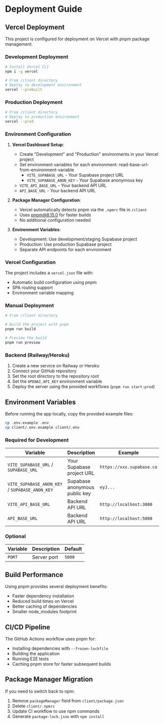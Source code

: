 
# Deployment Guide

## Vercel Deployment

This project is configured for deployment on Vercel with pnpm package management.

### Development Deployment
```bash
# Install Vercel CLI
npm i -g vercel

# From /client directory
# Deploy to development environment
vercel --prebuilt
```

### Production Deployment
```bash
# From /client directory
# Deploy to production environment
vercel --prod
```

### Environment Configuration

1. **Vercel Dashboard Setup**:
   - Create "Development" and "Production" environments in your Vercel project
   - Set environment variables for each environment:
read-base-url-from-environment-variable
     - `VITE_SUPABASE_URL` - Your Supabase project URL
     - `VITE_SUPABASE_ANON_KEY` - Your Supabase anonymous key
    - `VITE_API_BASE_URL` - Your backend API URL
    - `API_BASE_URL` - Your backend API URL


2. **Package Manager Configuration**:
   - Vercel automatically detects pnpm via the `.npmrc` file in `/client`
   - Uses pnpm@8.15.0 for faster builds
   - No additional configuration needed

3. **Environment Variables**:
   - Development: Use development/staging Supabase project
   - Production: Use production Supabase project
   - Separate API endpoints for each environment

### Vercel Configuration

The project includes a `vercel.json` file with:
- Automatic build configuration using pnpm
- SPA routing support
- Environment variable mapping

### Manual Deployment

```bash
# From /client directory

# Build the project with pnpm
pnpm run build

# Preview the build
pnpm run preview
```

### Backend (Railway/Heroku)

1. Create a new service on Railway or Heroku
2. Connect your GitHub repository
3. Set the root directory to the repository root
4. Set the `OPENAI_API_KEY` environment variable
5. Deploy the server using the provided workflows (`pnpm run start:prod`)

## Environment Variables

Before running the app locally, copy the provided example files:

```bash
cp .env.example .env
cp client/.env.example client/.env
```

### Required for Development

| Variable | Description | Example |
|----------|-------------|---------|
| `VITE_SUPABASE_URL` / `SUPABASE_URL` | Your Supabase project URL | `https://xxx.supabase.co` |
| `VITE_SUPABASE_ANON_KEY` / `SUPABASE_ANON_KEY` | Supabase anonymous public key | `eyJ...` |
| `VITE_API_BASE_URL` | Backend API URL | `http://localhost:3000` |
| `API_BASE_URL` | Backend API URL | `http://localhost:5000` |

### Optional

| Variable | Description | Default |
|----------|-------------|---------|
| `PORT` | Server port | `5000` |

## Build Performance

Using pnpm provides several deployment benefits:
- Faster dependency installation
- Reduced build times on Vercel
- Better caching of dependencies
- Smaller node_modules footprint

## CI/CD Pipeline

The GitHub Actions workflow uses pnpm for:
- Installing dependencies with `--frozen-lockfile`
- Building the application
- Running E2E tests
- Caching pnpm store for faster subsequent builds

## Package Manager Migration

If you need to switch back to npm:
1. Remove `packageManager` field from `client/package.json`
2. Delete `client/.npmrc`
3. Update CI workflow to use npm commands
4. Generate `package-lock.json` with `npm install`
